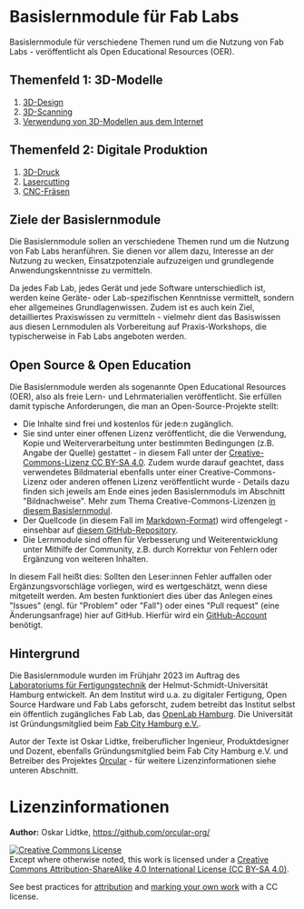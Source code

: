 # Basislernmodule für Fab Labs
Basislernmodule für verschiedene Themen rund um die Nutzung von Fab Labs - veröffentlicht als Open Educational Resources (OER).

## Themenfeld 1: 3D-Modelle

1. [3D-Design](Basislernmodule/1.1%203D-Design/3D-Design.md)
2. [3D-Scanning](Basislernmodule/1.2%203D-Scanning/3D-Scanning.md)
3. [Verwendung von 3D-Modellen aus dem Internet](Basislernmodule/1.3%20Verwendung%20von%203D%20Modellen%20aus%20dem%20Internet/Verwendung%20von%203D%20Modellen%20aus%20dem%20Internet.md)

## Themenfeld 2: Digitale Produktion

1. [3D-Druck](Basislernmodule/2.1%203D-Druck/3D-Druck.md)
2. [Lasercutting](Basislernmodule/2.2%20Lasercutting/Lasercutting.md)
3. [CNC-Fräsen](Basislernmodule/2.3%20CNC-Fr%C3%A4sen/CNC-Fr%C3%A4sen.md)

## Ziele der Basislernmodule

Die Basislernmodule sollen an verschiedene Themen rund um die Nutzung von Fab Labs heranführen. Sie dienen vor allem dazu, Interesse an der Nutzung zu wecken, Einsatzpotenziale aufzuzeigen und grundlegende Anwendungskenntnisse zu vermitteln.

Da jedes Fab Lab, jedes Gerät und jede Software unterschiedlich ist, werden keine Geräte- oder Lab-spezifischen Kenntnisse vermittelt, sondern eher allgemeines Grundlagenwissen. Zudem ist es auch kein Ziel, detailliertes Praxiswissen zu vermitteln - vielmehr dient das Basiswissen aus diesen Lernmodulen als Vorbereitung auf Praxis-Workshops, die typischerweise in Fab Labs angeboten werden.

## Open Source & Open Education

Die Basislernmodule werden als sogenannte Open Educational Resources (OER), also  als freie Lern- und Lehrmaterialien veröffentlicht. Sie erfüllen damit typische Anforderungen, die man an Open-Source-Projekte stellt:
- Die Inhalte sind frei und kostenlos für jede:n zugänglich.
- Sie sind unter einer offenen Lizenz veröffentlicht, die die Verwendung, Kopie und Weiterverarbeitung unter bestimmten Bedingungen (z.B. Angabe der Quelle) gestattet - in diesem Fall unter der [Creative-Commons-Lizenz CC BY-SA 4.0](https://creativecommons.org/licenses/by-sa/4.0/). Zudem wurde darauf geachtet, dass verwendetes Bildmaterial ebenfalls unter einer Creative-Commons-Lizenz oder anderen offenen Lizenz veröffentlicht wurde - Details dazu finden sich jeweils am Ende eines jeden Basislernmoduls im Abschnitt "Bildnachweise". Mehr zum Thema Creative-Commons-Lizenzen [in diesem Basislernmodul](Basislernmodule/1.3%20Verwendung%20von%203D%20Modellen%20aus%20dem%20Internet/Verwendung%20von%203D%20Modellen%20aus%20dem%20Internet.md).
- Der Quellcode (in diesem Fall im [Markdown-Format](https://de.wikipedia.org/wiki/Markdown)) wird offengelegt - einsehbar auf [diesem GitHub-Repository](https://github.com/orcular-org/Basislernmodule-Fab-Labs).
- Die Lernmodule sind offen für Verbesserung und Weiterentwicklung unter Mithilfe der Community, z.B. durch Korrektur von Fehlern oder Ergänzung von weiteren Inhalten.

In diesem Fall heißt dies: Sollten den Leser:innen Fehler auffallen oder Ergänzungsvorschläge vorliegen, wird es wertgeschätzt, wenn diese mitgeteilt werden. Am besten funktioniert dies über das Anlegen eines "Issues" (engl. für "Problem" oder "Fall") oder eines "Pull request" (eine Änderungsanfrage) hier auf GitHub. Hierfür wird ein [GitHub-Account](https://github.com/signup) benötigt.

## Hintergrund

Die Basislernmodule wurden im Frühjahr 2023 im Auftrag des [Laboratoriums für Fertigungstechnik](https://www.hsu-hh.de/laft/) der Helmut-Schmidt-Universität Hamburg entwickelt. An dem Institut wird u.a. zu digitaler Fertigung, Open Source Hardware und Fab Labs geforscht, zudem betreibt das Institut selbst ein öffentlich zugängliches Fab Lab, das [OpenLab Hamburg](https://openlab-hamburg.de/). Die Universität ist Gründungsmitglied beim [Fab City Hamburg e.V.](https://www.fabcity.hamburg/de/).

Autor der Texte ist Oskar Lidtke, freiberuflicher Ingenieur, Produktdesigner und Dozent, ebenfalls Gründungsmitglied beim Fab City Hamburg e.V. und Betreiber des Projektes [Orcular](https://www.orcular.org/) - für weitere Lizenzinformationen siehe unteren Abschnitt.

# Lizenzinformationen

**Author:** Oskar Lidtke, https://github.com/orcular-org/

<a rel="license" href="http://creativecommons.org/licenses/by-sa/4.0/"><img alt="Creative Commons License" style="border-width:0" src="https://i.creativecommons.org/l/by-sa/4.0/88x31.png" /></a><br />Except where otherwise noted, this work is licensed under a <a rel="license" href="http://creativecommons.org/licenses/by-sa/4.0/">Creative Commons Attribution-ShareAlike 4.0 International License (CC BY-SA 4.0)</a>.

See best practices for [attribution](https://wiki.creativecommons.org/wiki/Best_practices_for_attribution) and [marking your own work](https://wiki.creativecommons.org/wiki/Marking_your_work_with_a_CC_license) with a CC license.

